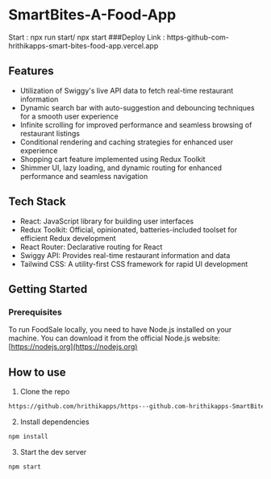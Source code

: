 # SmartBites-A-Food-App

Start : npx run start/ npx start
###Deploy Link : https-github-com-hrithikapps-smart-bites-food-app.vercel.app

## Features

- Utilization of Swiggy's live API data to fetch real-time restaurant information
- Dynamic search bar with auto-suggestion and debouncing techniques for a smooth user experience
- Infinite scrolling for improved performance and seamless browsing of restaurant listings
- Conditional rendering and caching strategies for enhanced user experience
- Shopping cart feature implemented using Redux Toolkit
- Shimmer UI, lazy loading, and dynamic routing for enhanced performance and seamless navigation

## Tech Stack

- React: JavaScript library for building user interfaces
- Redux Toolkit: Official, opinionated, batteries-included toolset for efficient Redux development
- React Router: Declarative routing for React
- Swiggy API: Provides real-time restaurant information and data
- Tailwind CSS: A utility-first CSS framework for rapid UI development

## Getting Started

### Prerequisites

To run FoodSale locally, you need to have Node.js installed on your machine. You can download it from the official Node.js website: [https://nodejs.org](https://nodejs.org)

## How to use

1. Clone the repo

```bash
https://github.com/hrithikapps/https---github.com-hrithikapps-SmartBites-Food-App.git
```

2. Install dependencies

```bash
npm install
```

3. Start the dev server

```bash
npm start
```
